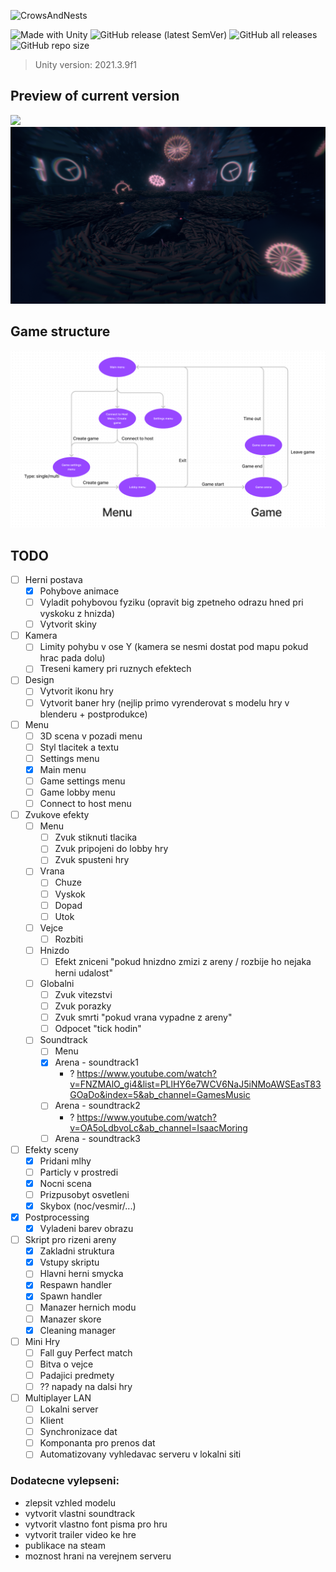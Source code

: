 ![CrowsAndNests](https://socialify.git.ci/0xMartin/CrowsAndNests/image?description=1&font=Jost&forks=1&issues=1&language=1&name=1&owner=1&pattern=Brick%20Wall&pulls=1&stargazers=1&theme=Light)

<div>
  <img alt="Made with Unity" src="https://img.shields.io/badge/Made%20with-Unity-57b9d3.svg?style=flat&logo=unity">
  <img alt="GitHub release (latest SemVer)" src="https://img.shields.io/github/v/release/0xMartin/CrowsAndNests">
  <img alt="GitHub all releases" src="https://img.shields.io/github/downloads/0xMartin/CrowsAndNests/total">
  <img alt="GitHub repo size" src="https://img.shields.io/github/repo-size/0xMartin/CrowsAndNests">
</div>

> Unity version: 2021.3.9f1

## Preview of current version

<img src="./Doc/preview.gif">

<img src="./Doc/preview.png">

## Game structure

<img src="./Doc/main_structure.png">

## TODO
- [ ] Herni postava
  - [X] Pohybove animace
  - [ ] Vyladit pohybovou fyziku (opravit big zpetneho odrazu hned pri vyskoku z hnizda)
  - [ ] Vytvorit skiny
- [ ] Kamera
  - [ ] Limity pohybu v ose Y (kamera se nesmi dostat pod mapu pokud hrac pada dolu)
  - [ ] Treseni kamery pri ruznych efektech
- [ ] Design
  - [ ] Vytvorit ikonu hry
  - [ ] Vytvorit baner hry (nejlip primo vyrenderovat s modelu hry v blenderu + postprodukce)
- [ ] Menu
  - [ ] 3D scena v pozadi menu
  - [ ] Styl tlacitek a textu
  - [ ] Settings menu
  - [X] Main menu
  - [ ] Game settings menu
  - [ ] Game lobby menu
  - [ ] Connect to host menu
- [ ] Zvukove efekty
  - [ ] Menu
    - [ ] Zvuk stiknuti tlacika
    - [ ] Zvuk pripojeni do lobby hry
    - [ ] Zvuk spusteni hry
  - [ ] Vrana
    - [ ] Chuze
    - [ ] Vyskok
    - [ ] Dopad
    - [ ] Utok
  - [ ] Vejce
    - [ ] Rozbiti
  - [ ] Hnizdo
    - [ ] Efekt zniceni "pokud hnizdno zmizi z areny / rozbije ho nejaka herni udalost"
  - [ ] Globalni
    - [ ] Zvuk vitezstvi
    - [ ] Zvuk porazky
    - [ ] Zvuk smrti "pokud vrana vypadne z areny"
    - [ ] Odpocet "tick hodin"
  - [ ] Soundtrack
    - [ ] Menu
    - [X] Arena - soundtrack1 
      - ? https://www.youtube.com/watch?v=FNZMAlO_gi4&list=PLlHY6e7WCV6NaJ5iNMoAWSEasT83GOaDo&index=5&ab_channel=GamesMusic
    - [ ] Arena - soundtrack2
      - ? https://www.youtube.com/watch?v=OA5oLdbvoLc&ab_channel=IsaacMoring
    - [ ] Arena - soundtrack3
- [ ] Efekty sceny
  - [X] Pridani mlhy
  - [ ] Particly v prostredi
  - [X] Nocni scena
  - [ ] Prizpusobyt osvetleni
  - [X] Skybox (noc/vesmir/...)
- [X] Postprocessing
  - [X] Vyladeni barev obrazu
- [ ] Skript pro rizeni areny
  - [X] Zakladni struktura
  - [X] Vstupy skriptu
  - [ ] Hlavni herni smycka
  - [X] Respawn handler
  - [X] Spawn handler
  - [ ] Manazer hernich modu
  - [ ] Manazer skore
  - [X] Cleaning manager
- [ ] Mini Hry
  - [ ] Fall guy Perfect match
  - [ ] Bitva o vejce
  - [ ] Padajici predmety
  - [ ] ?? napady na dalsi hry
- [ ] Multiplayer LAN
  - [ ] Lokalni server
  - [ ] Klient
  - [ ] Synchronizace dat
  - [ ] Komponanta pro prenos dat
  - [ ] Automatizovany vyhledavac serveru v lokalni siti
  
### Dodatecne vylepseni: 
* zlepsit vzhled modelu
* vytvorit vlastni soundtrack
* vytvorit vlastno font pisma pro hru
* vytvorit trailer video ke hre
* publikace na steam
* moznost hrani na verejnem serveru
